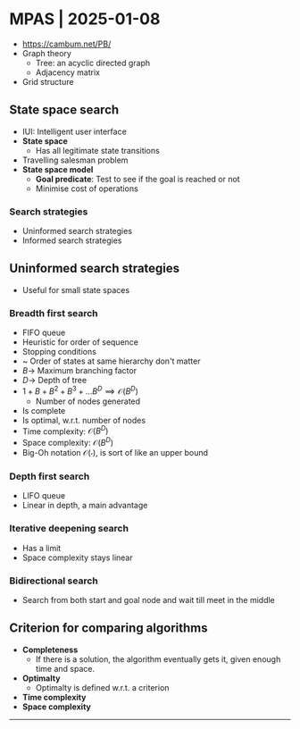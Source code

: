 # MPAS | 2025-01-08

- <https://cambum.net/PB/>
- Graph theory
  - Tree: an acyclic directed graph
  - Adjacency matrix
- Grid structure

## State space search

- IUI: Intelligent user interface
- **State space**
  - Has all legitimate state transitions
- Travelling salesman problem
- **State space model**
  - **Goal predicate**: Test to see if the goal is reached or not
  - Minimise cost of operations

### Search strategies

- Uninformed search strategies
- Informed search strategies

## Uninformed search strategies

- Useful for small state spaces

### Breadth first search

- FIFO queue
- Heuristic for order of sequence
- Stopping conditions
- ~ Order of states at same hierarchy don't matter
- $B \to$ Maximum branching factor
- $D \to$ Depth of tree
- $1 + B + B^2 + B^3 + \dots B^D \implies \mathcal{O}(B^D)$
  - Number of nodes generated
- Is complete
- Is optimal, w.r.t. number of nodes
- Time complexity: $\mathcal{O}(B^D)$
- Space complexity: $\mathcal{O}(B^D)$
- Big-Oh notation $\mathcal{O}(\cdot)$, is sort of like an upper bound

### Depth first search

- LIFO queue
- Linear in depth, a main advantage

### Iterative deepening search

- Has a limit
- Space complexity stays linear

### Bidirectional search

- Search from both start and goal node and wait till meet in the middle

## Criterion for comparing algorithms

- **Completeness**
  - If there is a solution, the algorithm eventually gets it, given enough time and space.
- **Optimalty**
  - Optimalty is defined w.r.t. a criterion
- **Time complexity**
- **Space complexity**

---

